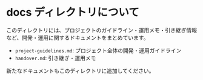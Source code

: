 # docs ディレクトリについて

このディレクトリには、プロジェクトのガイドライン・運用メモ・引き継ぎ情報など、開発・運用に関するドキュメントをまとめています。

- `project-guidelines.md`: プロジェクト全体の開発・運用ガイドライン
- `handover.md`: 引き継ぎ・運用メモ

新たなドキュメントもこのディレクトリに追加してください。
